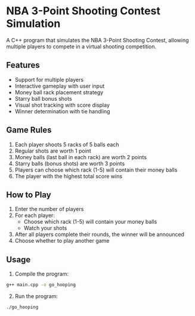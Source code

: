 # NBA 3-Point Shooting Contest Simulation

A C++ program that simulates the NBA 3-Point Shooting Contest, allowing multiple players to compete in a virtual shooting competition.

## Features

- Support for multiple players
- Interactive gameplay with user input
- Money ball rack placement strategy
- Starry ball bonus shots
- Visual shot tracking with score display
- Winner determination with tie handling

## Game Rules

1. Each player shoots 5 racks of 5 balls each
2. Regular shots are worth 1 point
3. Money balls (last ball in each rack) are worth 2 points
4. Starry balls (bonus shots) are worth 3 points
5. Players can choose which rack (1-5) will contain their money balls
6. The player with the highest total score wins

## How to Play

1. Enter the number of players
2. For each player:
   - Choose which rack (1-5) will contain your money balls
   - Watch your shots
3. After all players complete their rounds, the winner will be announced
4. Choose whether to play another game

## Usage

1. Compile the program:
```bash
g++ main.cpp -o go_hooping
```

2. Run the program:
```bash
./go_hooping
```
